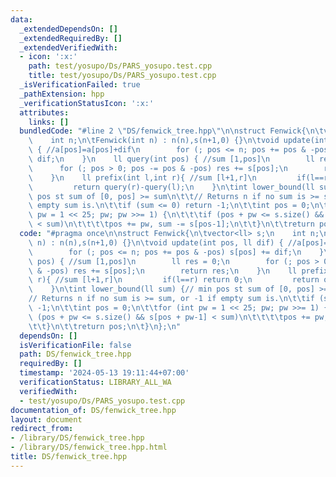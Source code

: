 ```yaml
---
data:
  _extendedDependsOn: []
  _extendedRequiredBy: []
  _extendedVerifiedWith:
  - icon: ':x:'
    path: test/yosupo/Ds/PARS_yosupo.test.cpp
    title: test/yosupo/Ds/PARS_yosupo.test.cpp
  _isVerificationFailed: true
  _pathExtension: hpp
  _verificationStatusIcon: ':x:'
  attributes:
    links: []
  bundledCode: "#line 2 \"DS/fenwick_tree.hpp\"\n\nstruct Fenwick{\n\tvector<ll> s;\n\
    \    int n;\n\tFenwick(int n) : n(n),s(n+1,0) {}\n\tvoid update(int pos, ll dif)\
    \ { //a[pos]=a[pos]+dif\n        for (; pos <= n; pos += pos & -pos) s[pos] +=\
    \ dif;\n    }\n    ll query(int pos) { //sum [1,pos]\n        ll res = 0;\n  \
    \      for (; pos > 0; pos -= pos & -pos) res += s[pos];\n        return res;\n\
    \    }\n    ll prefix(int l,int r){ //sum [l+1,r]\n         if(l==r) return 0;\n\
    \         return query(r)-query(l);\n    }\n\tint lower_bound(ll sum) {// min\
    \ pos st sum of [0, pos] >= sum\n\t\t// Returns n if no sum is >= sum, or -1 if\
    \ empty sum is.\n\t\tif (sum <= 0) return -1;\n\t\tint pos = 0;\n\t\tfor (int\
    \ pw = 1 << 25; pw; pw >>= 1) {\n\t\t\tif (pos + pw <= s.size() && s[pos + pw-1]\
    \ < sum)\n\t\t\t\tpos += pw, sum -= s[pos-1];\n\t\t}\n\t\treturn pos;\n\t}\n};\n"
  code: "#pragma once\n\nstruct Fenwick{\n\tvector<ll> s;\n    int n;\n\tFenwick(int\
    \ n) : n(n),s(n+1,0) {}\n\tvoid update(int pos, ll dif) { //a[pos]=a[pos]+dif\n\
    \        for (; pos <= n; pos += pos & -pos) s[pos] += dif;\n    }\n    ll query(int\
    \ pos) { //sum [1,pos]\n        ll res = 0;\n        for (; pos > 0; pos -= pos\
    \ & -pos) res += s[pos];\n        return res;\n    }\n    ll prefix(int l,int\
    \ r){ //sum [l+1,r]\n         if(l==r) return 0;\n         return query(r)-query(l);\n\
    \    }\n\tint lower_bound(ll sum) {// min pos st sum of [0, pos] >= sum\n\t\t\
    // Returns n if no sum is >= sum, or -1 if empty sum is.\n\t\tif (sum <= 0) return\
    \ -1;\n\t\tint pos = 0;\n\t\tfor (int pw = 1 << 25; pw; pw >>= 1) {\n\t\t\tif\
    \ (pos + pw <= s.size() && s[pos + pw-1] < sum)\n\t\t\t\tpos += pw, sum -= s[pos-1];\n\
    \t\t}\n\t\treturn pos;\n\t}\n};\n"
  dependsOn: []
  isVerificationFile: false
  path: DS/fenwick_tree.hpp
  requiredBy: []
  timestamp: '2024-05-13 19:11:44+07:00'
  verificationStatus: LIBRARY_ALL_WA
  verifiedWith:
  - test/yosupo/Ds/PARS_yosupo.test.cpp
documentation_of: DS/fenwick_tree.hpp
layout: document
redirect_from:
- /library/DS/fenwick_tree.hpp
- /library/DS/fenwick_tree.hpp.html
title: DS/fenwick_tree.hpp
---
```

